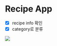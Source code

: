 # Recipe App

- [x] recipe info 확인
- [x] category로 분류

<img src='https://user-images.githubusercontent.com/30601503/97100954-6949ea00-16dc-11eb-9af3-683260c15b72.png'/>
